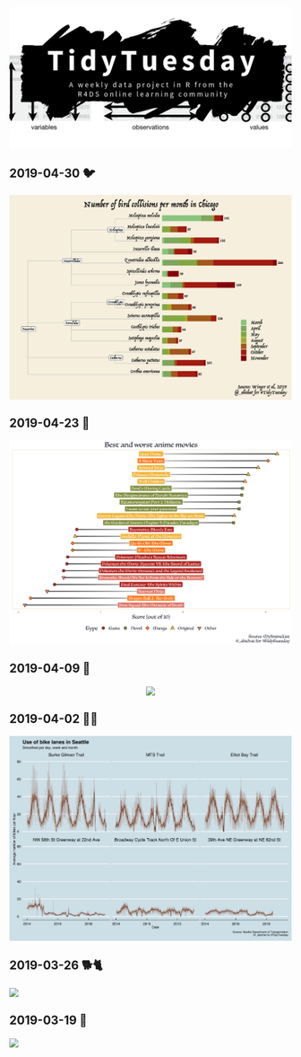 
<!-- README.md is generated from README.Rmd. Please edit that file -->

<img src="tt_logo.png" align="center"/>

## 2019-04-30 🐦

<img src="plots/plot_2019-04-30.png" align="center"/>

## 2019-04-23 🎎

<img src="plots/plot_2019-04-23.png" align="center"/>

## 2019-04-09 🎾

<center>

<img src="plots/plot_2019-04-09.gif" align="center"/>

</center>

## 2019-04-02 🚴🏻

<img src="plots/plot_2019-04-02.png" align="center"/>

## 2019-03-26 🐕🐈

<img src="plots/plot_2019-03-26.png" align="center"/>

## 2019-03-19 🚓

<img src="plots/plot_2019-03-19.png" align="center"/>
